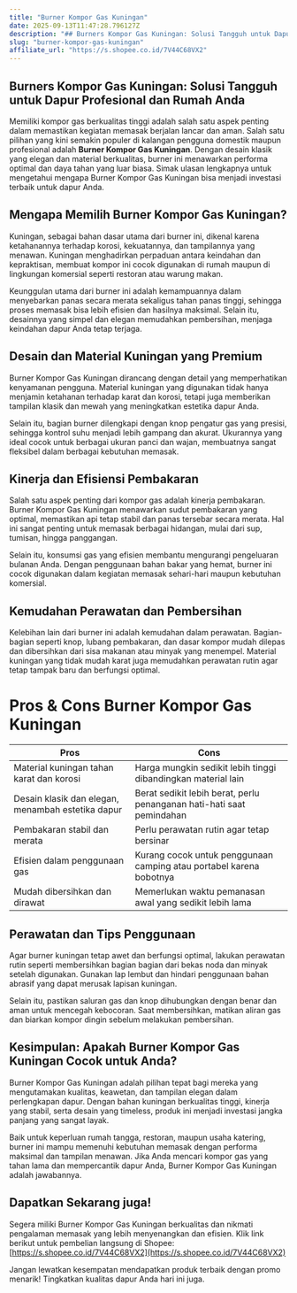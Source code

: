 ```yaml
---
title: "Burner Kompor Gas Kuningan"
date: 2025-09-13T11:47:28.796127Z
description: "## Burners Kompor Gas Kuningan: Solusi Tangguh untuk Dapur Profesional dan Rumah Anda..."
slug: "burner-kompor-gas-kuningan"
affiliate_url: "https://s.shopee.co.id/7V44C68VX2"
---
```

## Burners Kompor Gas Kuningan: Solusi Tangguh untuk Dapur Profesional dan Rumah Anda

Memiliki kompor gas berkualitas tinggi adalah salah satu aspek penting dalam memastikan kegiatan memasak berjalan lancar dan aman. Salah satu pilihan yang kini semakin populer di kalangan pengguna domestik maupun profesional adalah **Burner Kompor Gas Kuningan**. Dengan desain klasik yang elegan dan material berkualitas, burner ini menawarkan performa optimal dan daya tahan yang luar biasa. Simak ulasan lengkapnya untuk mengetahui mengapa Burner Kompor Gas Kuningan bisa menjadi investasi terbaik untuk dapur Anda.

## Mengapa Memilih Burner Kompor Gas Kuningan?

Kuningan, sebagai bahan dasar utama dari burner ini, dikenal karena ketahanannya terhadap korosi, kekuatannya, dan tampilannya yang menawan. Kuningan menghadirkan perpaduan antara keindahan dan kepraktisan, membuat kompor ini cocok digunakan di rumah maupun di lingkungan komersial seperti restoran atau warung makan.

Keunggulan utama dari burner ini adalah kemampuannya dalam menyebarkan panas secara merata sekaligus tahan panas tinggi, sehingga proses memasak bisa lebih efisien dan hasilnya maksimal. Selain itu, desainnya yang simpel dan elegan memudahkan pembersihan, menjaga keindahan dapur Anda tetap terjaga.

## Desain dan Material Kuningan yang Premium

Burner Kompor Gas Kuningan dirancang dengan detail yang memperhatikan kenyamanan pengguna. Material kuningan yang digunakan tidak hanya menjamin ketahanan terhadap karat dan korosi, tetapi juga memberikan tampilan klasik dan mewah yang meningkatkan estetika dapur Anda. 

Selain itu, bagian burner dilengkapi dengan knop pengatur gas yang presisi, sehingga kontrol suhu menjadi lebih gampang dan akurat. Ukurannya yang ideal cocok untuk berbagai ukuran panci dan wajan, membuatnya sangat fleksibel dalam berbagai kebutuhan memasak.

## Kinerja dan Efisiensi Pembakaran

Salah satu aspek penting dari kompor gas adalah kinerja pembakaran. Burner Kompor Gas Kuningan menawarkan sudut pembakaran yang optimal, memastikan api tetap stabil dan panas tersebar secara merata. Hal ini sangat penting untuk memasak berbagai hidangan, mulai dari sup, tumisan, hingga panggangan.

Selain itu, konsumsi gas yang efisien membantu mengurangi pengeluaran bulanan Anda. Dengan penggunaan bahan bakar yang hemat, burner ini cocok digunakan dalam kegiatan memasak sehari-hari maupun kebutuhan komersial.

## Kemudahan Perawatan dan Pembersihan

Kelebihan lain dari burner ini adalah kemudahan dalam perawatan. Bagian-bagian seperti knop, lubang pembakaran, dan dasar kompor mudah dilepas dan dibersihkan dari sisa makanan atau minyak yang menempel. Material kuningan yang tidak mudah karat juga memudahkan perawatan rutin agar tetap tampak baru dan berfungsi optimal.

# Pros & Cons Burner Kompor Gas Kuningan

| **Pros** | **Cons** |
| --- | --- |
| Material kuningan tahan karat dan korosi | Harga mungkin sedikit lebih tinggi dibandingkan material lain |
| Desain klasik dan elegan, menambah estetika dapur | Berat sedikit lebih berat, perlu penanganan hati-hati saat pemindahan |
| Pembakaran stabil dan merata | Perlu perawatan rutin agar tetap bersinar |
| Efisien dalam penggunaan gas | Kurang cocok untuk penggunaan camping atau portabel karena bobotnya |
| Mudah dibersihkan dan dirawat | Memerlukan waktu pemanasan awal yang sedikit lebih lama |

## Perawatan dan Tips Penggunaan

Agar burner kuningan tetap awet dan berfungsi optimal, lakukan perawatan rutin seperti membersihkan bagian bagian dari bekas noda dan minyak setelah digunakan. Gunakan lap lembut dan hindari penggunaan bahan abrasif yang dapat merusak lapisan kuningan.

Selain itu, pastikan saluran gas dan knop dihubungkan dengan benar dan aman untuk mencegah kebocoran. Saat membersihkan, matikan aliran gas dan biarkan kompor dingin sebelum melakukan pembersihan.

## Kesimpulan: Apakah Burner Kompor Gas Kuningan Cocok untuk Anda?

Burner Kompor Gas Kuningan adalah pilihan tepat bagi mereka yang mengutamakan kualitas, keawetan, dan tampilan elegan dalam perlengkapan dapur. Dengan bahan kuningan berkualitas tinggi, kinerja yang stabil, serta desain yang timeless, produk ini menjadi investasi jangka panjang yang sangat layak.

Baik untuk keperluan rumah tangga, restoran, maupun usaha katering, burner ini mampu memenuhi kebutuhan memasak dengan performa maksimal dan tampilan menawan. Jika Anda mencari kompor gas yang tahan lama dan mempercantik dapur Anda, Burner Kompor Gas Kuningan adalah jawabannya.

## Dapatkan Sekarang juga!

Segera miliki Burner Kompor Gas Kuningan berkualitas dan nikmati pengalaman memasak yang lebih menyenangkan dan efisien. Klik link berikut untuk pembelian langsung di Shopee: [https://s.shopee.co.id/7V44C68VX2](https://s.shopee.co.id/7V44C68VX2)

Jangan lewatkan kesempatan mendapatkan produk terbaik dengan promo menarik! Tingkatkan kualitas dapur Anda hari ini juga.